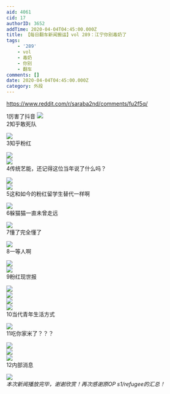 ```yaml
---
aid: 4061
cid: 17
authorID: 3652
addTime: 2020-04-04T04:45:00.000Z
title: 【每日翻车新闻搬运】vol 289：江宁你别毒奶了
tags:
    - '289'
    - vol
    - 毒奶
    - 你别
    - 翻车
comments: []
date: 2020-04-04T04:45:00.000Z
category: 外段
---
```


https://www.reddit.com/r/saraba2nd/comments/fu2f5q/

1厉害了抖音 ![](https://images.weserv.nl/?url=https%3A%2F%2Fpreview.redd.it%2Fhningq9eejq41.jpg%3Fwidth%3D1080%26format%3Dpjpg%26auto%3Dwebp%26s%3D25538ca77879b65e2990cdc49b33af7928f8e221)  
2知乎敢死队

![](https://images.weserv.nl/?url=https%3A%2F%2Fpreview.redd.it%2Fpkfnb86eejq41.jpg%3Fwidth%3D951%26format%3Dpjpg%26auto%3Dwebp%26s%3D028c62af62875078c0aef9e4e9a17a1d7d0ad2e8)  
3知乎粉红

![](https://images.weserv.nl/?url=https%3A%2F%2Fpreview.redd.it%2F5kn6ww6eejq41.jpg%3Fwidth%3D1021%26format%3Dpjpg%26auto%3Dwebp%26s%3D37fa9df1bac93220e5a488a14924a1820645784e)  
![](https://images.weserv.nl/?url=https%3A%2F%2Fpreview.redd.it%2Fpn2gw67eejq41.jpg%3Fwidth%3D1024%26format%3Dpjpg%26auto%3Dwebp%26s%3Dd322e30ad5aa9f76add99aea9c58fc900fa4e8fa)  
4传统艺能，还记得这位当年说了什么吗？

![](https://images.weserv.nl/?url=https%3A%2F%2Fpreview.redd.it%2F8a7envrsejq41.png%3Fwidth%3D1062%26format%3Dpng%26auto%3Dwebp%26s%3Dbc311b01ef16efc3c62cab3f25afb234a27c5122)  
![](https://images.weserv.nl/?url=https%3A%2F%2Fpreview.redd.it%2Fsn67xh6eejq41.jpg%3Fwidth%3D1242%26format%3Dpjpg%26auto%3Dwebp%26s%3Ddd73de3229ff38539c567015f88770b8ed1fab6c)  
5这和如今的粉红留学生替代一样啊

![](https://images.weserv.nl/?url=https%3A%2F%2Fpreview.redd.it%2Fthdw6i6eejq41.jpg%3Fwidth%3D644%26format%3Dpjpg%26auto%3Dwebp%26s%3Def72c54f51da417b7e4f37d4c8bac75d300723c7)  
6躲猫猫一直未曾走远

![](https://images.weserv.nl/?url=https%3A%2F%2Fpreview.redd.it%2Fod1g9m6eejq41.jpg%3Fwidth%3D591%26format%3Dpjpg%26auto%3Dwebp%26s%3D3c0945624224f72aaa0c3b44be74ae57e885ee6c)  
7懂了完全懂了

![](https://images.weserv.nl/?url=https%3A%2F%2Fpreview.redd.it%2Fioaxah9eejq41.jpg%3Fwidth%3D591%26format%3Dpjpg%26auto%3Dwebp%26s%3D45b4ca87ad8e5ed5f236699fefa93d81c76c521d)  
8一等人啊

![](https://images.weserv.nl/?url=https%3A%2F%2Fpreview.redd.it%2Futhzhs6eejq41.jpg%3Fwidth%3D913%26format%3Dpjpg%26auto%3Dwebp%26s%3D012850fca709c82d49ececcd725822a134aee656)  
![](https://images.weserv.nl/?url=https%3A%2F%2Fpreview.redd.it%2Fl8i4y76eejq41.jpg%3Fwidth%3D600%26format%3Dpjpg%26auto%3Dwebp%26s%3D01a23eca3d0fca658962b472703f4265be693deb)  
9粉红现世报

![](https://images.weserv.nl/?url=https%3A%2F%2Fpreview.redd.it%2Fpzxpn96eejq41.jpg%3Fwidth%3D360%26format%3Dpjpg%26auto%3Dwebp%26s%3D922c776ba696219c6040aef354ce555504ff60ff)  
![](https://images.weserv.nl/?url=https%3A%2F%2Fpreview.redd.it%2Fdq4z2d6eejq41.jpg%3Fwidth%3D360%26format%3Dpjpg%26auto%3Dwebp%26s%3D27376a65252929ddc287af47b3ab66d1cbb61866)  
![](https://images.weserv.nl/?url=https%3A%2F%2Fpreview.redd.it%2Ftidxi96eejq41.jpg%3Fwidth%3D360%26format%3Dpjpg%26auto%3Dwebp%26s%3Df979d1dfbae0e55ccb779b8504a1a91f40dfae61)  
![](https://images.weserv.nl/?url=https%3A%2F%2Fpreview.redd.it%2F1m71va6eejq41.jpg%3Fwidth%3D360%26format%3Dpjpg%26auto%3Dwebp%26s%3D6a660d782c5cb8da1d2b97732455f6cb3878eeee)  
10当代青年生活方式

![](https://images.weserv.nl/?url=https%3A%2F%2Fpreview.redd.it%2F44iesc7eejq41.jpg%3Fwidth%3D1125%26format%3Dpjpg%26auto%3Dwebp%26s%3D8eec973bef17c9801235b6e13d15992fc10f58bf)  
11吃你家米了？？？

![](https://images.weserv.nl/?url=https%3A%2F%2Fpreview.redd.it%2Faxl7ha6eejq41.jpg%3Fwidth%3D360%26format%3Dpjpg%26auto%3Dwebp%26s%3Ddcf4d4b2a9ff54769fb30133c742cda7c2b11a98)  
![](https://images.weserv.nl/?url=https%3A%2F%2Fpreview.redd.it%2Fhucmy76eejq41.jpg%3Fwidth%3D336%26format%3Dpjpg%26auto%3Dwebp%26s%3D110c77758c4275e3aef8ab651c049c1fa218f417)  
![](https://images.weserv.nl/?url=https%3A%2F%2Fpreview.redd.it%2Fgecghb6eejq41.jpg%3Fwidth%3D342%26format%3Dpjpg%26auto%3Dwebp%26s%3Dff51b1fe3578d5eecc74286c5f2c0c7f72836520)  
12内部消息

![](https://images.weserv.nl/?url=https%3A%2F%2Fpreview.redd.it%2Fs2rgo4rdfjq41.jpg%3Fwidth%3D720%26format%3Dpjpg%26auto%3Dwebp%26s%3Df0aa54eb3af3ead9822bce04812375682b545389)  
_本次新闻播放完毕，谢谢欣赏！再次感谢原OP s1/refugee的汇总！_
